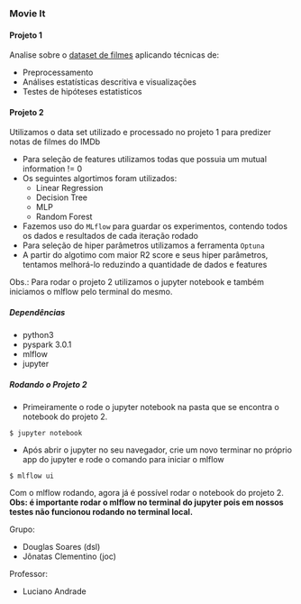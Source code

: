 ### Movie It

#### Projeto 1
Analise sobre o [dataset de filmes](https://www.kaggle.com/ruchi798/movies-on-netflix-prime-video-hulu-and-disney) aplicando técnicas de:
- Preprocessamento 
- Análises estatísticas descritiva e visualizações
- Testes de hipóteses estatisticos

#### Projeto 2
Utilizamos o data set utilizado e processado no projeto 1 para predizer notas de filmes do IMDb
- Para seleção de features utilizamos todas que possuia um mutual information != 0
- Os seguintes algortimos foram utilizados:
  - Linear Regression
  - Decision Tree
  - MLP
  - Random Forest
- Fazemos uso do `MLflow` para guardar os experimentos, contendo todos os dados e resultados de cada iteração rodado
- Para seleção de hiper parâmetros utilizamos a ferramenta `Optuna`
- A partir do algotimo com maior R2 score e seus hiper parâmetros, tentamos melhorá-lo reduzindo a quantidade de dados e features

Obs.: Para rodar o projeto 2 utilizamos o jupyter notebook e também iniciamos o mlflow pelo terminal do mesmo.

##### Dependências
- python3
- pyspark 3.0.1 
- mlflow
- jupyter

##### Rodando o Projeto 2
- Primeiramente o rode o jupyter notebook na pasta que se encontra o notebook do projeto 2.
```
$ jupyter notebook
```
- Após abrir o jupyter no seu navegador, crie um novo terminar no próprio app do jupyter e rode o comando para iniciar o mlflow
```
$ mlflow ui
```
Com o mlflow rodando, agora já é possível rodar o notebook do projeto 2.
**Obs: é importante rodar o mlflow no terminal do jupyter pois em nossos testes não funcionou rodando no terminal local.**

Grupo:
- Douglas Soares (dsl)
- Jônatas Clementino (joc)

Professor:
- Luciano Andrade

